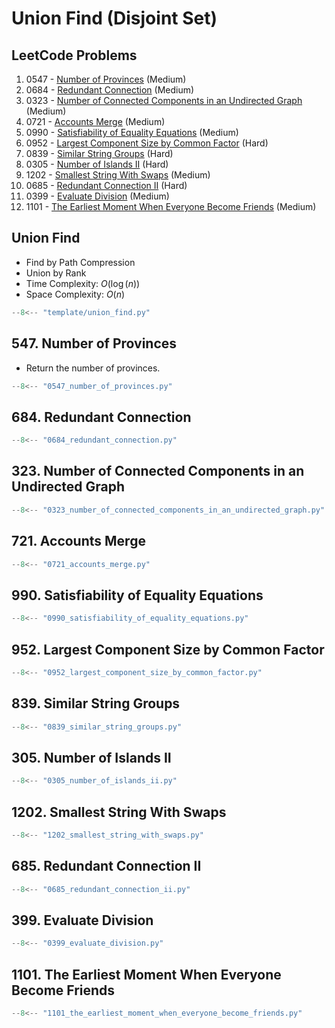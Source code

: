 # Union Find (Disjoint Set)

## LeetCode Problems

1. 0547 - [Number of Provinces](https://leetcode.com/problems/number-of-provinces/) (Medium)
2. 0684 - [Redundant Connection](https://leetcode.com/problems/redundant-connection/) (Medium)
3. 0323 - [Number of Connected Components in an Undirected Graph](https://leetcode.com/problems/number-of-connected-components-in-an-undirected-graph/) (Medium)
4. 0721 - [Accounts Merge](https://leetcode.com/problems/accounts-merge/) (Medium)
5. 0990 - [Satisfiability of Equality Equations](https://leetcode.com/problems/satisfiability-of-equality-equations/) (Medium)
6. 0952 - [Largest Component Size by Common Factor](https://leetcode.com/problems/largest-component-size-by-common-factor/) (Hard)
7. 0839 - [Similar String Groups](https://leetcode.com/problems/similar-string-groups/) (Hard)
8. 0305 - [Number of Islands II](https://leetcode.com/problems/number-of-islands-ii/) (Hard)
9. 1202 - [Smallest String With Swaps](https://leetcode.com/problems/smallest-string-with-swaps/) (Medium)
10. 0685 - [Redundant Connection II](https://leetcode.com/problems/redundant-connection-ii/) (Hard)
11. 0399 - [Evaluate Division](https://leetcode.com/problems/evaluate-division/) (Medium)
12. 1101 - [The Earliest Moment When Everyone Become Friends](https://leetcode.com/problems/the-earliest-moment-when-everyone-become-friends/) (Medium)

## Union Find

-   Find by Path Compression
-   Union by Rank
-   Time Complexity: $O(\log(n))$
-   Space Complexity: $O(n)$

```python title="template/union_find.py"
--8<-- "template/union_find.py"
```

## 547. Number of Provinces

-   Return the number of provinces.

```python
--8<-- "0547_number_of_provinces.py"
```

## 684. Redundant Connection

```python
--8<-- "0684_redundant_connection.py"
```

## 323. Number of Connected Components in an Undirected Graph

```python
--8<-- "0323_number_of_connected_components_in_an_undirected_graph.py"
```

## 721. Accounts Merge

```python
--8<-- "0721_accounts_merge.py"
```

## 990. Satisfiability of Equality Equations

```python
--8<-- "0990_satisfiability_of_equality_equations.py"
```

## 952. Largest Component Size by Common Factor

```python
--8<-- "0952_largest_component_size_by_common_factor.py"
```

## 839. Similar String Groups

```python
--8<-- "0839_similar_string_groups.py"
```

## 305. Number of Islands II

```python
--8<-- "0305_number_of_islands_ii.py"
```

## 1202. Smallest String With Swaps

```python
--8<-- "1202_smallest_string_with_swaps.py"
```

## 685. Redundant Connection II

```python
--8<-- "0685_redundant_connection_ii.py"
```

## 399. Evaluate Division

```python
--8<-- "0399_evaluate_division.py"
```

## 1101. The Earliest Moment When Everyone Become Friends

```python
--8<-- "1101_the_earliest_moment_when_everyone_become_friends.py"
```
